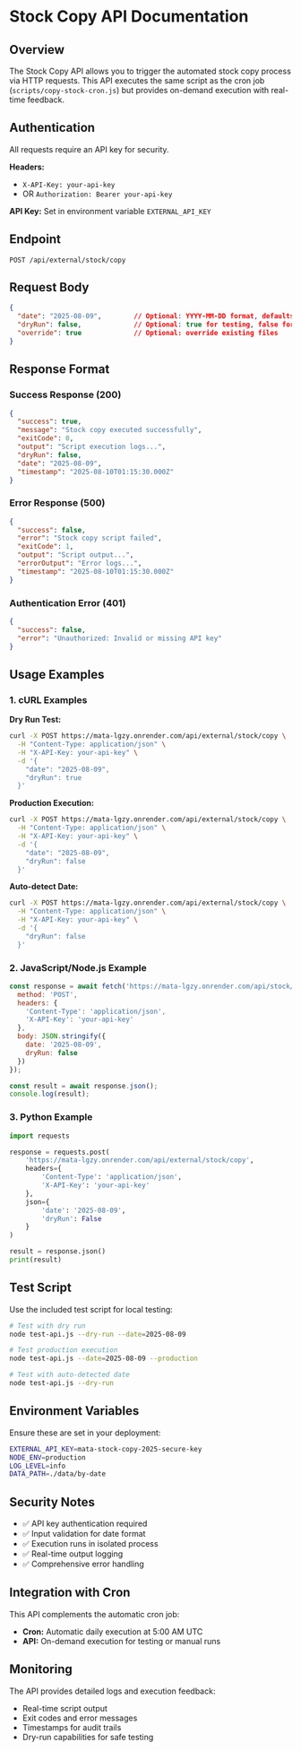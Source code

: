 # Stock Copy API Documentation

## Overview

The Stock Copy API allows you to trigger the automated stock copy process via HTTP requests. This API executes the same script as the cron job (`scripts/copy-stock-cron.js`) but provides on-demand execution with real-time feedback.

## Authentication

All requests require an API key for security.

**Headers:**
- `X-API-Key: your-api-key` 
- OR `Authorization: Bearer your-api-key`

**API Key:** Set in environment variable `EXTERNAL_API_KEY`

## Endpoint

```
POST /api/external/stock/copy
```

## Request Body

```json
{
  "date": "2025-08-09",        // Optional: YYYY-MM-DD format, defaults to yesterday
  "dryRun": false,             // Optional: true for testing, false for execution
  "override": true             // Optional: override existing files
}
```

## Response Format

### Success Response (200)
```json
{
  "success": true,
  "message": "Stock copy executed successfully",
  "exitCode": 0,
  "output": "Script execution logs...",
  "dryRun": false,
  "date": "2025-08-09",
  "timestamp": "2025-08-10T01:15:30.000Z"
}
```

### Error Response (500)
```json
{
  "success": false,
  "error": "Stock copy script failed",
  "exitCode": 1,
  "output": "Script output...",
  "errorOutput": "Error logs...",
  "timestamp": "2025-08-10T01:15:30.000Z"
}
```

### Authentication Error (401)
```json
{
  "success": false,
  "error": "Unauthorized: Invalid or missing API key"
}
```

## Usage Examples

### 1. cURL Examples

**Dry Run Test:**
```bash
curl -X POST https://mata-lgzy.onrender.com/api/external/stock/copy \
  -H "Content-Type: application/json" \
  -H "X-API-Key: your-api-key" \
  -d '{
    "date": "2025-08-09",
    "dryRun": true
  }'
```

**Production Execution:**
```bash
curl -X POST https://mata-lgzy.onrender.com/api/external/stock/copy \
  -H "Content-Type: application/json" \
  -H "X-API-Key: your-api-key" \
  -d '{
    "date": "2025-08-09",
    "dryRun": false
  }'
```

**Auto-detect Date:**
```bash
curl -X POST https://mata-lgzy.onrender.com/api/external/stock/copy \
  -H "Content-Type: application/json" \
  -H "X-API-Key: your-api-key" \
  -d '{
    "dryRun": false
  }'
```

### 2. JavaScript/Node.js Example

```javascript
const response = await fetch('https://mata-lgzy.onrender.com/api/stock/copy', {
  method: 'POST',
  headers: {
    'Content-Type': 'application/json',
    'X-API-Key': 'your-api-key'
  },
  body: JSON.stringify({
    date: '2025-08-09',
    dryRun: false
  })
});

const result = await response.json();
console.log(result);
```

### 3. Python Example

```python
import requests

response = requests.post(
    'https://mata-lgzy.onrender.com/api/external/stock/copy',
    headers={
        'Content-Type': 'application/json',
        'X-API-Key': 'your-api-key'
    },
    json={
        'date': '2025-08-09',
        'dryRun': False
    }
)

result = response.json()
print(result)
```

## Test Script

Use the included test script for local testing:

```bash
# Test with dry run
node test-api.js --dry-run --date=2025-08-09

# Test production execution
node test-api.js --date=2025-08-09 --production

# Test with auto-detected date
node test-api.js --dry-run
```

## Environment Variables

Ensure these are set in your deployment:

```bash
EXTERNAL_API_KEY=mata-stock-copy-2025-secure-key
NODE_ENV=production
LOG_LEVEL=info
DATA_PATH=./data/by-date
```

## Security Notes

- ✅ API key authentication required
- ✅ Input validation for date format
- ✅ Execution runs in isolated process
- ✅ Real-time output logging
- ✅ Comprehensive error handling

## Integration with Cron

This API complements the automatic cron job:
- **Cron:** Automatic daily execution at 5:00 AM UTC
- **API:** On-demand execution for testing or manual runs

## Monitoring

The API provides detailed logs and execution feedback:
- Real-time script output
- Exit codes and error messages
- Timestamps for audit trails
- Dry-run capabilities for safe testing
